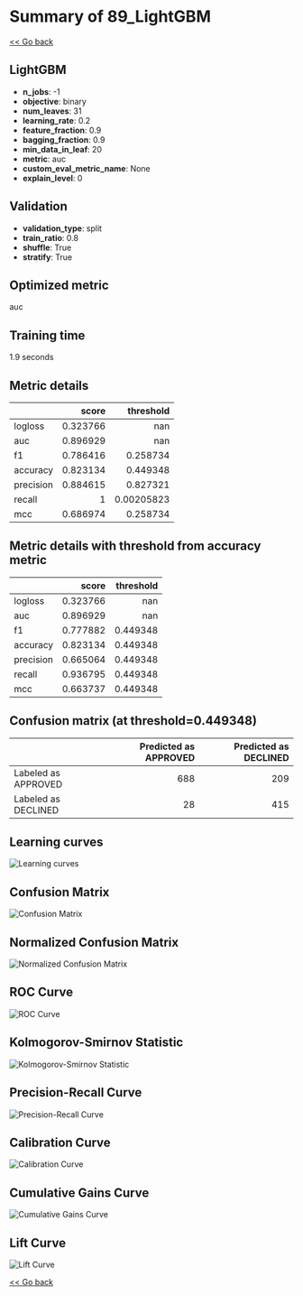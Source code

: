 # Summary of 89_LightGBM

[<< Go back](../README.md)


## LightGBM
- **n_jobs**: -1
- **objective**: binary
- **num_leaves**: 31
- **learning_rate**: 0.2
- **feature_fraction**: 0.9
- **bagging_fraction**: 0.9
- **min_data_in_leaf**: 20
- **metric**: auc
- **custom_eval_metric_name**: None
- **explain_level**: 0

## Validation
 - **validation_type**: split
 - **train_ratio**: 0.8
 - **shuffle**: True
 - **stratify**: True

## Optimized metric
auc

## Training time

1.9 seconds

## Metric details
|           |    score |    threshold |
|:----------|---------:|-------------:|
| logloss   | 0.323766 | nan          |
| auc       | 0.896929 | nan          |
| f1        | 0.786416 |   0.258734   |
| accuracy  | 0.823134 |   0.449348   |
| precision | 0.884615 |   0.827321   |
| recall    | 1        |   0.00205823 |
| mcc       | 0.686974 |   0.258734   |


## Metric details with threshold from accuracy metric
|           |    score |   threshold |
|:----------|---------:|------------:|
| logloss   | 0.323766 |  nan        |
| auc       | 0.896929 |  nan        |
| f1        | 0.777882 |    0.449348 |
| accuracy  | 0.823134 |    0.449348 |
| precision | 0.665064 |    0.449348 |
| recall    | 0.936795 |    0.449348 |
| mcc       | 0.663737 |    0.449348 |


## Confusion matrix (at threshold=0.449348)
|                     |   Predicted as APPROVED |   Predicted as DECLINED |
|:--------------------|------------------------:|------------------------:|
| Labeled as APPROVED |                     688 |                     209 |
| Labeled as DECLINED |                      28 |                     415 |

## Learning curves
![Learning curves](learning_curves.png)
## Confusion Matrix

![Confusion Matrix](confusion_matrix.png)


## Normalized Confusion Matrix

![Normalized Confusion Matrix](confusion_matrix_normalized.png)


## ROC Curve

![ROC Curve](roc_curve.png)


## Kolmogorov-Smirnov Statistic

![Kolmogorov-Smirnov Statistic](ks_statistic.png)


## Precision-Recall Curve

![Precision-Recall Curve](precision_recall_curve.png)


## Calibration Curve

![Calibration Curve](calibration_curve_curve.png)


## Cumulative Gains Curve

![Cumulative Gains Curve](cumulative_gains_curve.png)


## Lift Curve

![Lift Curve](lift_curve.png)



[<< Go back](../README.md)
